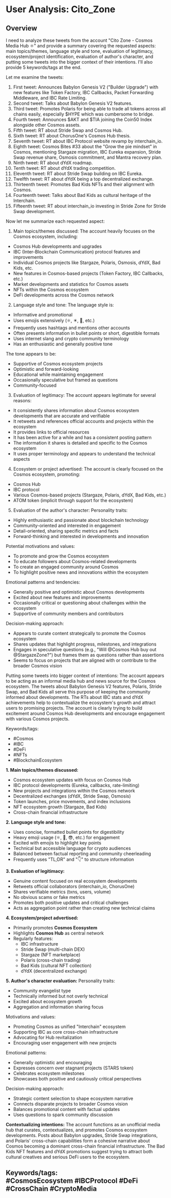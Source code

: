 # User Analysis: Cito_Zone

## Overview

<think>
I need to analyze these tweets from the account "Cito Zone - Cosmos Media Hub ⚛️" and provide a summary covering the requested aspects: main topics/themes, language style and tone, evaluation of legitimacy, ecosystem/project identification, evaluation of author's character, and putting some tweets into the bigger context of their intentions. I'll also provide 5 keywords/tags at the end.

Let me examine the tweets:

1. First tweet: Announces Babylon Genesis V2 ("Builder Upgrade") with new features like Token Factory, IBC Callbacks, Packet Forwarding Middleware, and IBC Rate Limiting.
2. Second tweet: Talks about Babylon Genesis V2 features.
3. Third tweet: Promotes Polaris for being able to trade all tokens across all chains easily, especially $HYPE which was cumbersome to bridge.
4. Fourth tweet: Announces $AKT and $TIA joining the Coin50 Index alongside other Cosmos assets.
5. Fifth tweet: RT about Stride Swap and Cosmos Hub.
6. Sixth tweet: RT about ChorusOne's Cosmos Hub thesis.
7. Seventh tweet: RT about IBC Protocol website revamp by interchain_io.
8. Eighth tweet: Cosmos Bites #33 about the "Grow the pie mindset" in Cosmos, mentioning Stargaze migration, IBC Eureka expansion, Stride Swap revenue share, Osmosis commitment, and Mantra recovery plan.
9. Ninth tweet: RT about dYdX roadmap.
10. Tenth tweet: RT about dYdX trading competition.
11. Eleventh tweet: RT about Stride Swap building on IBC Eureka.
12. Twelfth tweet: RT about dYdX being a top decentralized exchange.
13. Thirteenth tweet: Promotes Bad Kids NFTs and their alignment with Cosmos.
14. Fourteenth tweet: Talks about Bad Kids as cultural heritage of the Interchain.
15. Fifteenth tweet: RT about interchain_io investing in Stride Zone for Stride Swap development.

Now let me summarize each requested aspect:

1. Main topics/themes discussed:
The account heavily focuses on the Cosmos ecosystem, including:
- Cosmos Hub developments and upgrades
- IBC (Inter-Blockchain Communication) protocol features and improvements
- Individual Cosmos projects like Stargaze, Polaris, Osmosis, dYdX, Bad Kids, etc.
- New features in Cosmos-based projects (Token Factory, IBC Callbacks, etc.)
- Market developments and statistics for Cosmos assets
- NFTs within the Cosmos ecosystem
- DeFi developments across the Cosmos network

2. Language style and tone:
The language style is:
- Informative and promotional
- Uses emojis extensively (⚛️, ✴️, 👀, etc.)
- Frequently uses hashtags and mentions other accounts
- Often presents information in bullet points or short, digestible formats
- Uses internet slang and crypto community terminology
- Has an enthusiastic and generally positive tone

The tone appears to be:
- Supportive of Cosmos ecosystem projects
- Optimistic and forward-looking
- Educational while maintaining engagement
- Occasionally speculative but framed as questions
- Community-focused

3. Evaluation of legitimacy:
The account appears legitimate for several reasons:
- It consistently shares information about Cosmos ecosystem developments that are accurate and verifiable
- It retweets and references official accounts and projects within the ecosystem
- It provides links to official resources
- It has been active for a while and has a consistent posting pattern
- The information it shares is detailed and specific to the Cosmos ecosystem
- It uses proper terminology and appears to understand the technical aspects

4. Ecosystem or project advertised:
The account is clearly focused on the Cosmos ecosystem, promoting:
- Cosmos Hub
- IBC protocol
- Various Cosmos-based projects (Stargaze, Polaris, dYdX, Bad Kids, etc.)
- ATOM token (implicit through support for the ecosystem)

5. Evaluation of the author's character:
Personality traits:
- Highly enthusiastic and passionate about blockchain technology
- Community-oriented and interested in engagement
- Detail-oriented, sharing specific metrics and facts
- Forward-thinking and interested in developments and innovation

Potential motivations and values:
- To promote and grow the Cosmos ecosystem
- To educate followers about Cosmos-related developments
- To create an engaged community around Cosmos
- To highlight positive news and innovations within the ecosystem

Emotional patterns and tendencies:
- Generally positive and optimistic about Cosmos developments
- Excited about new features and improvements
- Occasionally critical or questioning about challenges within the ecosystem
- Supportive of community members and contributors

Decision-making approach:
- Appears to curate content strategically to promote the Cosmos ecosystem
- Shares updates that highlight progress, milestones, and integrations
- Engages in speculative questions (e.g., "Will @Cosmos Hub buy out @StargazeZone?") but frames them as questions rather than assertions
- Seems to focus on projects that are aligned with or contribute to the broader Cosmos vision

Putting some tweets into bigger context of intentions:
The account appears to be acting as an informal media hub and news source for the Cosmos ecosystem. The tweets about Babylon Genesis V2 features, Polaris, Stride Swap, and Bad Kids all serve this purpose of keeping the community informed about developments. The RTs about IBC stats and dYdX achievements help to contextualize the ecosystem's growth and attract users to promising projects. The account is clearly trying to build excitement around Cosmos Hub developments and encourage engagement with various Cosmos projects.

Keywords/tags:
- #Cosmos
- #IBC
- #DeFi
- #NFTs
- #BlockchainEcosystem
</think>

**1. Main topics/themes discussed:**
- Cosmos ecosystem updates with focus on Cosmos Hub
- IBC protocol developments (Eureka, callbacks, rate-limiting)
- New projects and integrations within the Cosmos network
- Decentralized exchanges (dYdX, Stride Swap, Osmosis)
- Token launches, price movements, and index inclusions
- NFT ecosystem growth (Stargaze, Bad Kids)
- Cross-chain financial infrastructure

**2. Language style and tone:**
- Uses concise, formatted bullet points for digestibility
- Heavy emoji usage (⚛️, 👀, 😎, etc.) for engagement
- Excited with emojis to highlight key points
- Technical but accessible language for crypto audiences
- Balanced between factual reporting and community cheerleading
- Frequently uses "TL;DR" and "👇" to structure information

**3. Evaluation of legitimacy:**
- Genuine content focused on real ecosystem developments
- Retweets official collaborators (interchain_io, ChorusOne)
- Shares verifiable metrics (txns, users, volume)
- No obvious scams or fake metrics
- Promotes both positive updates and critical challenges
- Acts as aggregation point rather than creating new technical claims

**4. Ecosystem/project advertised:**
- Primarily promotes **Cosmos Ecosystem**
- Highlights **Cosmos Hub** as central network
- Regularly features:
  - IBC infrastructure
  - Stride Swap (multi-chain DEX)
  - Stargaze (NFT marketplace)
  - Polaris (cross-chain trading)
  - Bad Kids (cultural NFT collection)
  - dYdX (decentralized exchange)

**5. Author's character evaluation:**
Personality traits:
- Community evangelist type
- Technically informed but not overly technical
- Excited about ecosystem growth
- Aggregation and information sharing focus

Motivations and values:
- Promoting Cosmos as unified "Interchain" ecosystem
- Supporting IBC as core cross-chain infrastructure
- Advocating for Hub revitalization
- Encouraging user engagement with new projects

Emotional patterns:
- Generally optimistic and encouraging
- Expresses concern over stagnant projects (STARS token)
- Celebrates ecosystem milestones
- Showcases both positive and cautiously critical perspectives

Decision-making approach:
- Strategic content selection to shape ecosystem narrative
- Connects disparate projects to broader Cosmos vision
- Balances promotional content with factual updates
- Uses questions to spark community discussion

**Contextualizing intentions:**
The account functions as an unofficial media hub that curates, contextualizes, and promotes Cosmos ecosystem developments. Posts about Babylon upgrades, Stride Swap integrations, and Polaris' cross-chain capabilities form a cohesive narrative about Cosmos becoming a dominant cross-chain financial infrastructure. The Bad Kids NFT features and dYdX promotions suggest trying to attract both cultural creatives and serious DeFi users to the ecosystem.

**Keywords/tags:**  
#CosmosEcosystem #IBCProtocol #DeFi #CrossChain #CryptoMedia
---
